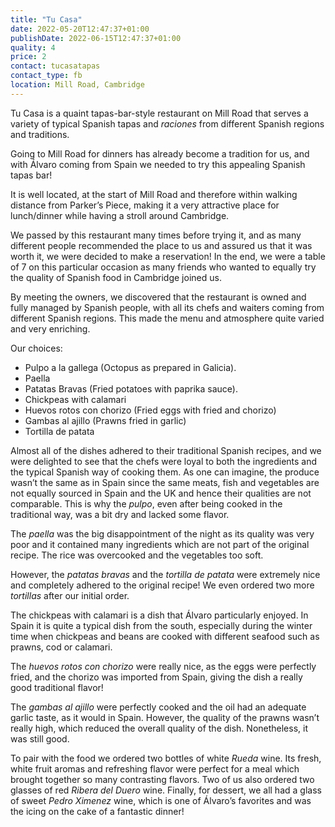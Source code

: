 ```yaml
---
title: "Tu Casa"
date: 2022-05-20T12:47:37+01:00
publishDate: 2022-06-15T12:47:37+01:00
quality: 4
price: 2
contact: tucasatapas
contact_type: fb
location: Mill Road, Cambridge
---
```


Tu Casa is a quaint tapas-bar-style restaurant on Mill Road that serves a variety of typical Spanish tapas and *raciones* from different Spanish regions and traditions. 

<!--more-->

Going to Mill Road for dinners has already become a tradition for us, and with Álvaro coming from Spain we needed to try this appealing Spanish tapas bar! 

It is well located, at the start of Mill Road and therefore within walking distance from Parker’s Piece, making it a very attractive place for lunch/dinner while having a stroll around Cambridge. 

We passed by this restaurant many times before trying it, and as many different people recommended the place to us and assured us that it was worth it, we were decided to make a reservation! In the end, we were a table of 7 on this particular occasion as many friends who wanted to equally try the quality of Spanish food in Cambridge joined us.

By meeting the owners, we discovered that the restaurant is owned and fully managed by Spanish people, with all its chefs and waiters coming from different Spanish regions. This made the menu and atmosphere quite varied and very enriching. 

Our choices: 

* Pulpo a la gallega (Octopus as prepared in Galicia).
* Paella
* Patatas Bravas (Fried potatoes with paprika sauce).
* Chickpeas with calamari
* Huevos rotos con chorizo (Fried eggs with fried and chorizo)
* Gambas al ajillo (Prawns fried in garlic)
* Tortilla de patata

Almost all of the dishes adhered to their traditional Spanish recipes, and we were delighted to see that the chefs were loyal to both the ingredients and the typical Spanish way of cooking them. As one can imagine, the produce wasn’t the same as in Spain since the same meats, fish and vegetables are not equally sourced in Spain and the UK and hence their qualities are not comparable. This is why the *pulpo*, even after being cooked in the traditional way, was a bit dry and lacked some flavor. 

The *paella* was the big disappointment of the night as its quality was very poor and it contained many ingredients which are not part of the original recipe. The rice was overcooked and the vegetables too soft.

However, the *patatas bravas* and the *tortilla de patata* were extremely nice and completely adhered to the original recipe! We even ordered two more *tortillas* after our initial order. 

The chickpeas with calamari is a dish that Álvaro particularly enjoyed. In Spain it is quite a typical dish from the south, especially  during the winter time when chickpeas and beans are cooked with different seafood such as prawns, cod or calamari. 

The *huevos rotos con chorizo* were really nice, as the eggs were perfectly fried, and the chorizo was imported from Spain, giving the dish a really good traditional flavor!

The *gambas al ajillo* were perfectly cooked and the oil had an adequate garlic taste, as it would in Spain. However, the quality of the prawns wasn’t really high, which reduced the overall quality of the dish. Nonetheless, it was still good. 

To pair with the food we ordered two bottles of white *Rueda* wine. Its fresh, white fruit aromas and refreshing flavor were perfect for a meal which brought together so many contrasting flavors. Two of us also ordered two glasses of red *Ribera del Duero* wine. Finally, for dessert, we all had a glass of sweet *Pedro Ximenez* wine, which is one of Álvaro’s favorites and was the icing on the cake of a fantastic dinner!
